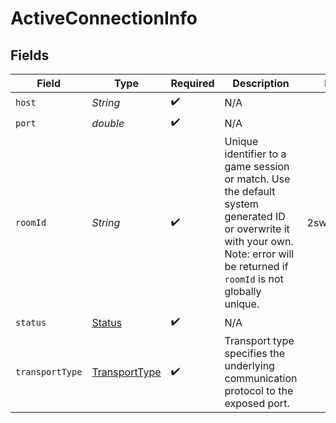 # ActiveConnectionInfo


## Fields

| Field                                                                                                                                                                             | Type                                                                                                                                                                              | Required                                                                                                                                                                          | Description                                                                                                                                                                       | Example                                                                                                                                                                           |
| --------------------------------------------------------------------------------------------------------------------------------------------------------------------------------- | --------------------------------------------------------------------------------------------------------------------------------------------------------------------------------- | --------------------------------------------------------------------------------------------------------------------------------------------------------------------------------- | --------------------------------------------------------------------------------------------------------------------------------------------------------------------------------- | --------------------------------------------------------------------------------------------------------------------------------------------------------------------------------- |
| `host`                                                                                                                                                                            | *String*                                                                                                                                                                          | :heavy_check_mark:                                                                                                                                                                | N/A                                                                                                                                                                               |                                                                                                                                                                                   |
| `port`                                                                                                                                                                            | *double*                                                                                                                                                                          | :heavy_check_mark:                                                                                                                                                                | N/A                                                                                                                                                                               |                                                                                                                                                                                   |
| `roomId`                                                                                                                                                                          | *String*                                                                                                                                                                          | :heavy_check_mark:                                                                                                                                                                | Unique identifier to a game session or match. Use the default system generated ID or overwrite it with your own.<br/>Note: error will be returned if `roomId` is not globally unique. | 2swovpy1fnunu                                                                                                                                                                     |
| `status`                                                                                                                                                                          | [Status](../../models/shared/Status.md)                                                                                                                                           | :heavy_check_mark:                                                                                                                                                                | N/A                                                                                                                                                                               |                                                                                                                                                                                   |
| `transportType`                                                                                                                                                                   | [TransportType](../../models/shared/TransportType.md)                                                                                                                             | :heavy_check_mark:                                                                                                                                                                | Transport type specifies the underlying communication protocol to the exposed port.                                                                                               |                                                                                                                                                                                   |